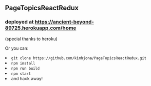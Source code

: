 ## PageTopicsReactRedux

### deployed at <a href='https://ancient-beyond-89725.herokuapp.com/home'>https://ancient-beyond-89725.herokuapp.com/home</a>
<p>(special thanks to heroku)</p>


<p>Or you can:</p>
<li><code>git clone https://github.com/kimhjona/PageTopicsReactRedux.git</code></li>
<li><code>npm install</code></li>
<li><code>npm run build</code></li>
<li><code>npm start</code></li>
<li>and hack away!</li>
